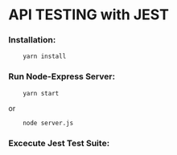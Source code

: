 # API TESTING with JEST

### Installation:
```
    yarn install
```

### Run Node-Express Server:
```
    yarn start
```
or
```
    node server.js
```

### Excecute Jest Test Suite:
```
    
```
